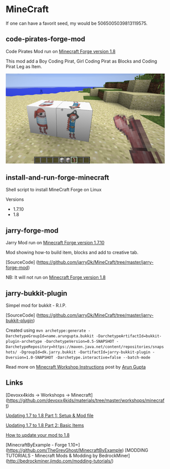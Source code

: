 MineCraft
=========

If one can have a favorit seed, my would be 5065005039813119575.

code-pirates-forge-mod
---

Code Pirates Mod run on [Minecraft Forge version 1.8](http://files.minecraftforge.net/minecraftforge/1.8)

This mod add a Boy Coding Pirat, Girl Coding Pirat as Blocks and Coding Pirat Leg as Item.

![CodePiratsMod](https://raw.githubusercontent.com/jarryDk/MineCraft/master/code-pirates-forge-mod/images/CodePiratsMod.png)

install-and-run-forge-minecraft
---

Shell script to install MineCraft Forge on Linux

Versions

- 1.7.10
- 1.8 

jarry-forge-mod
---

Jarry Mod run on  [Minecraft Forge version 1.7.10](http://files.minecraftforge.net/minecraftforge)

Mod showing how-to build item, blocks and add to creative tab.

[SourceCode] (https://github.com/jarryDk/MineCraft/tree/master/jarry-forge-mod)

NB: It will not run on [Minecraft Forge version 1.8](http://files.minecraftforge.net/minecraftforge/1.8)

jarry-bukkit-plugin
---

Simpel mod for bukkit - R.I.P.

[SourceCode] (https://github.com/jarryDk/MineCraft/tree/master/jarry-bukkit-plugin)

Created using
`mvn archetype:generate -DarchetypeGroupId=name.arungupta.bukkit -DarchetypeArtifactId=bukkit-plugin-archetype -DarchetypeVersion=0.5-SNAPSHOT -DarchetypeRepository=https://maven.java.net/content/repositories/snapshots/ -DgroupId=dk.jarry.bukkit -DartifactId=jarry-bukkit-plugin -Dversion=1.0-SNAPSHOT -Darchetype.interactive=false --batch-mode`

Read more on [Minecraft Workshop Instructions](https://java4kids.java.net/minecraft-workshop/mar2013/steps.html) post by  [Arun Gupta](https://twitter.com/arungupta)

Links
---

[Devoxx4kids -> Workshops -> Minecraft] (https://github.com/devoxx4kids/materials/tree/master/workshops/minecraft)

[Updating 1.7 to 1.8 Part 1: Setup & Mod file](http://www.wuppy29.com/minecraft/1-8-tutorial/updating-1-7-to-1-8-part-1-setup-mod-file/#sthash.nU3o5lgg.dpbs)

[Updating 1.7 to 1.8 Part 2: Basic Items](http://www.wuppy29.com/minecraft/1-8-tutorial/updating-1-7-to-1-8-part-2-basic-items/#sthash.l5cvjfH8.dpbs)

[How to update your mod to 1.8](http://www.minecraftforge.net/forum/index.php/topic,24263.0.html)

[MinecraftByExample - Forge 1.10+] (https://github.com/TheGreyGhost/MinecraftByExample)
[MODDING TUTORIALS - Minecraft Mods &amp; Modding by BedrockMiner] (http://bedrockminer.jimdo.com/modding-tutorials/)
